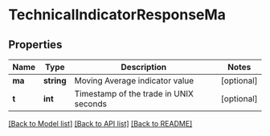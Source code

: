 # TechnicalIndicatorResponseMa

## Properties
Name | Type | Description | Notes
------------ | ------------- | ------------- | -------------
**ma** | **string** | Moving Average indicator value | [optional] 
**t** | **int** | Timestamp of the trade in UNIX seconds | [optional] 

[[Back to Model list]](../../README.md#documentation-for-models) [[Back to API list]](../../README.md#documentation-for-api-endpoints) [[Back to README]](../../README.md)

